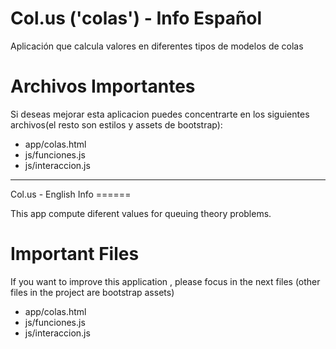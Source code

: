 Col.us ('colas') - Info Español
======


Aplicación que calcula valores en diferentes tipos de modelos de colas

Archivos Importantes
======
Si deseas mejorar esta aplicacion puedes concentrarte en los siguientes archivos(el resto son estilos y assets de bootstrap):
<ul>
  <li>app/colas.html</li>
  <li>js/funciones.js </li>
  <li>js/interaccion.js</li>
</ul>
<hr/>
Col.us - English Info
======

This app compute diferent values for queuing theory problems.

Important Files
======
If you want to improve this application , please focus in the next files (other files in the project are bootstrap assets)
<ul>
  <li>app/colas.html</li>
  <li>js/funciones.js </li>
  <li>js/interaccion.js</li>
</ul>


